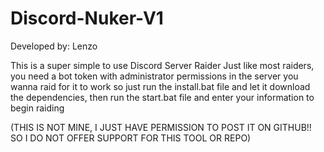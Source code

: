 # Discord-Nuker-V1
Developed by: Lenzo

This is a super simple to use Discord Server Raider
Just like most raiders, you need a bot token with administrator permissions in the server you wanna raid for it to work
so just run the install.bat file and let it download the dependencies, then run the start.bat file and enter your information to begin raiding



(THIS IS NOT MINE, I JUST HAVE PERMISSION TO POST IT ON GITHUB!! SO I DO NOT OFFER SUPPORT FOR THIS TOOL OR REPO)
